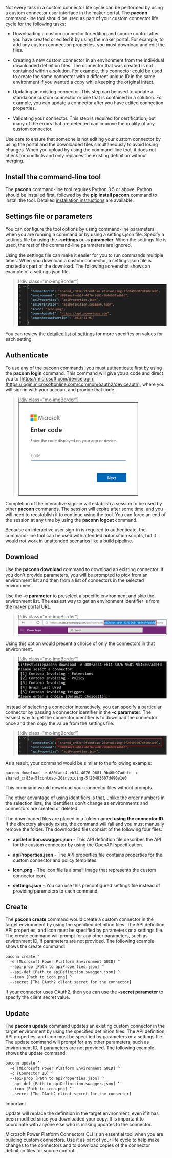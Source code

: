 Not every task in a custom connector life cycle can be performed by using a custom connector user interface in the maker portal. The **paconn** command-line tool should be used as part of your custom connector life cycle for the following tasks:

-   Downloading a custom connector for editing and source control after you have created or edited it by using the maker portal. For example, to add any custom connection properties, you must download and edit the files.

-   Creating a new custom connector in an environment from the individual downloaded definition files. The connector that was created is not contained within a solution. For example, this connector could be used to create the same connector with a different unique ID in the same environment if you wanted a copy while keeping the original intact.

-   Updating an existing connector. This step can be used to update a standalone custom connector or one that is contained in a solution. For example, you can update a connector after you have edited connection properties.

-   Validating your connector. This step is required for certification, but many of the errors that are detected can improve the quality of any custom connector.

Use care to ensure that someone is not editing your custom connector by using the portal and the downloaded files simultaneously to avoid losing changes. When you upload by using the command-line tool, it does not check for conflicts and only replaces the existing definition without merging.

## Install the command-line tool

The **paconn** command-line tool requires Python 3.5 or above. Python should be installed first, followed by the **pip install paconn** command to install the tool. Detailed [installation instructions](https://docs.microsoft.com/connectors/custom-connectors/paconn-cli/?azure-portal=true) are available.

## Settings file or parameters

You can configure the tool options by using command-line parameters when you are running a command or by using a settings.json file. Specify a settings file by using the **-settings** or **-s parameter**. When the settings file is used, the rest of the command-line parameters are ignored.

Using the settings file can make it easier for you to run commands multiple times. When you download a custom connector, a settings.json file is created as part of the download. The following screenshot shows an example of a settings.json file.

> [!div class="mx-imgBorder"]
> [![Screenshot example of the settings file contents.](../media/settings-json.png)](../media/settings-json.png#lightbox)

You can review the [detailed list of settings](https://docs.microsoft.com/connectors/custom-connectors/paconn-cli?azure-portal=true#settings-file) for more specifics on values for each setting.

## Authenticate

To use any of the paconn commands, you must authenticate first by using the **paconn login** command. This command will give you a code and direct you to [https://microsoft.com/devicelogin](https://login.microsoftonline.com/common/oauth2/deviceauth), where you will sign in with your account and provide that code.

> [!div class="mx-imgBorder"]
> [![Screenshot of the authentication dialog box asking for the device code.](../media/enter-code.png)](../media/enter-code.png#lightbox)

Completion of the interactive sign-in will establish a session to be used by other **paconn** commands. The session will expire after some time, and you will need to reestablish it to continue using the tool. You can force an end of the session at any time by using the **paconn logout** command.

Because an interactive user sign-in is required to authenticate, the command-line tool can be used with attended automation scripts, but it would not work in unattended scenarios like a build pipeline.

## Download

Use the **paconn download** command to download an existing connector. If you don't provide parameters, you will be prompted to pick from an environment list and then from a list of connectors in the selected environment.

Use the **-e parameter** to preselect a specific environment and skip the environment list. The easiest way to get an environment identifier is from the maker portal URL.

> [!div class="mx-imgBorder"]
> [![Screenshot of the environment URL showing how to pull out the identifier.](../media/maker-portal-url.png)](../media/maker-portal-url.png#lightbox)

Using this option would present a choice of only the connectors in that environment.

> [!div class="mx-imgBorder"]
> [![Screenshot showing a list of connectors from the command-line tool.](../media/environment-connectors.png)](../media/environment-connectors.png#lightbox)

Instead of selecting a connector interactively, you can specify a particular connector by passing a connector identifier in the **-c parameter**. The easiest way to get the connector identifier is to download the connector once and then copy the value from the settings file.

> [!div class="mx-imgBorder"]
> [![Screenshot showing where to find the connector ID in the settings file.](../media/connector-identifier.png)](../media/connector-identifier.png#lightbox)

As a result, your command would be similar to the following example:

```
paconn download -e d80faec4-eb14-4076-9681-9b46b97adbfd -c shared_cr83e-5fcontoso-20invoicing-5f20493607d490e1e0
```

This command would download your connector files without prompts.

The other advantage of using identifiers is that, unlike the order numbers in the selection lists, the identifiers don't change as environments and connectors are created or deleted.

The downloaded files are placed in a folder named **using the connector ID**. If the directory already exists, the command will fail and you must manually remove the folder. The downloaded files consist of the following four files:

-   **apiDefinition.swagger.json** - This API definition file describes the API for the custom connector by using the OpenAPI specification.

-   **apiProperties.json** - The API properties file contains properties for the custom connector and policy templates.

-   **Icon.png** - The icon file is a small image that represents the custom connector icon.

-   **settings.json** - You can use this preconfigured settings file instead of providing parameters to each command.

## Create

The **paconn create** command would create a custom connector in the target environment by using the specified definition files. The API definition, API properties, and icon must be specified by parameters or a settings file. The create command will prompt for any other parameters, such as environment ID, if parameters are not provided. The following example shows the create command:

```
paconn create ^
  -e [Microsoft Power Platform Environment GUID] ^
  --api-prop [Path to apiProperties.json] ^
  --api-def [Path to apiDefinition.swagger.json] ^
  --icon [Path to icon.png] ^
  --secret [The OAuth2 client secret for the connector]
```

If your connector uses OAuth2, then you can use the **-secret parameter** to specify the client secret value.

## Update

The **paconn update** command updates an existing custom connector in the target environment by using the specified definition files. The API definition, API properties, and icon must be specified by parameters or a settings file. The update command will prompt for any other parameters, such as environment ID, if parameters are not provided. The following example shows the update command:

```
paconn update ^
  -e [Microsoft Power Platform Environment GUID] ^
  -c [Connector ID] ^
  --api-prop [Path to apiProperties.json] ^
  --api-def [Path to apiDefinition.swagger.json] ^
  --icon [Path to icon.png] ^
  --secret [The OAuth2 client secret for the connector]
```

> [!IMPORTANT]
> Update will replace the definition in the target environment, even if it has been modified since you downloaded your copy. It is important to coordinate with anyone else who is making updates to the connector.

Microsoft Power Platform Connectors CLI is an essential tool when you are building custom connectors. Use it as part of your life cycle to help make changes to the connectors and to download copies of the connector definition files for source control.
